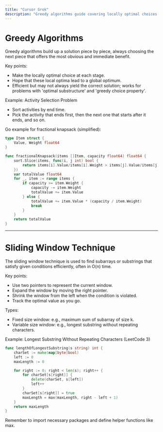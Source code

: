 ```yaml
---
title: "Cursor Grok"
description: "Greedy algorithms guide covering locally optimal choices and key insights for problem solving"
---
```


# Greedy Algorithms

Greedy algorithms build up a solution piece by piece, always choosing the next piece that offers the most obvious and immediate benefit.

Key points:
- Make the locally optimal choice at each stage.
- Hope that these local optima lead to a global optimum.
- Efficient but may not always yield the correct solution; works for problems with 'optimal substructure' and 'greedy choice property'.

Example: Activity Selection Problem
- Sort activities by end time.
- Pick the activity that ends first, then the next one that starts after it ends, and so on.

Go example for fractional knapsack (simplified):

```go
type Item struct {
    Value, Weight float64
}

func fractionalKnapsack(items []Item, capacity float64) float64 {
    sort.Slice(items, func(i, j int) bool {
        return items[i].Value/items[i].Weight > items[j].Value/items[j].Weight
    })
    var totalValue float64
    for _, item := range items {
        if capacity >= item.Weight {
            capacity -= item.Weight
            totalValue += item.Value
        } else {
            totalValue += item.Value * (capacity / item.Weight)
            break
        }
    }
    return totalValue
}
```

---

# Sliding Window Technique

The sliding window technique is used to find subarrays or substrings that satisfy given conditions efficiently, often in O(n) time.

Key points:
- Use two pointers to represent the current window.
- Expand the window by moving the right pointer.
- Shrink the window from the left when the condition is violated.
- Track the optimal value as you go.

Types:
- Fixed size window: e.g., maximum sum of subarray of size k.
- Variable size window: e.g., longest substring without repeating characters.

Example: Longest Substring Without Repeating Characters (LeetCode 3)

```go
func lengthOfLongestSubstring(s string) int {
    charSet := make(map[byte]bool)
    left := 0
    maxLength := 0

    for right := 0; right < len(s); right++ {
        for charSet[s[right]] {
            delete(charSet, s[left])
            left++
        }
        charSet[s[right]] = true
        maxLength = max(maxLength, right - left + 1)
    }
    return maxLength
}
```

Remember to import necessary packages and define helper functions like max.
